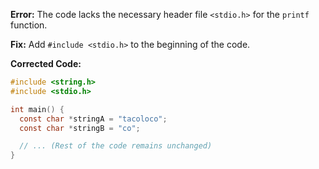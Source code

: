 **Error:** The code lacks the necessary header file `<stdio.h>` for the `printf` function.

**Fix:** Add `#include <stdio.h>` to the beginning of the code.

**Corrected Code:**

```c
#include <string.h>
#include <stdio.h>

int main() {
  const char *stringA = "tacoloco";
  const char *stringB = "co";

  // ... (Rest of the code remains unchanged)
}
```

